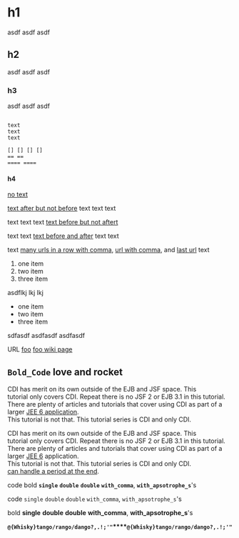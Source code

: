 # h1 #
asdf asdf asdf
## h2 ##
asdf asdf asdf
### h3 ###
asdf asdf asdf
```

text 
text
text 

[] [] [] []
== == 
==== ====
```

#### h4 ####

[no text](http://www.com.foo.com)

[text after but not before](http://www.com.foo.com) text text text

text text text [text before but not aftert](http://www.com.foo.com)

text text [text before and after](http://www.com.foo.com) text text

text [many urls in a row with comma](http://www.com.foo.com), [url with comma](http://www.com.foo.com), and [last url](http://www.com.foo.com) text


  1. one item
  1. two item
  1. three item


asdflkj
lkj
lkj

  * one item
  * two item
  * three item

sdfasdf asdfasdf asdfasdf



URL
[foo](http://foo.com)
[foo wiki page](FooWIKIPage.md)

## **`Bold_Code`** love and rocket ##


<p>
CDI has merit on its own outside of the EJB and JSF space. This<br>
tutorial only covers CDI. Repeat there is no JSF 2 or EJB 3.1 in this tutorial.<br>
There are plenty of articles and tutorials that cover using CDI as part of a larger <a href='http://download.oracle.com/javaee/6/tutorial/doc/gjbnr.html'>JEE 6 application</a>.<br>
This tutorial is not that. This tutorial series is CDI and only CDI.<br>
</p>

<p>
CDI has merit on its own outside of the EJB and JSF space. This<br>
tutorial only covers CDI. Repeat there is no JSF 2 or EJB 3.1 in this tutorial.<br>
There are plenty of articles and tutorials that cover using CDI as part of a larger <a href='http://download.oracle.com/javaee/6/tutorial/doc/gjbnr.html'>JEE 6</a> application.<br>
This tutorial is not that. This tutorial series is CDI and only CDI.<br>
<a href='http://download.com'>can handle a period at the end</a>.<br>
</p>




code bold
**`single`**
**`double`** **`double`**
**`with_comma`**, **`with_apsotrophe_s`**'s

code
`single`
`double` `double`
`with_comma`, `with_apsotrophe_s`'s

bold
**single**
**double** **double**
**with\_comma**, **with\_apsotrophe\_s**'s


**`@{Whisky}tango/rango/dango?,.!;'"`****`@{Whisky}tango/rango/dango?,.!;'"`**



